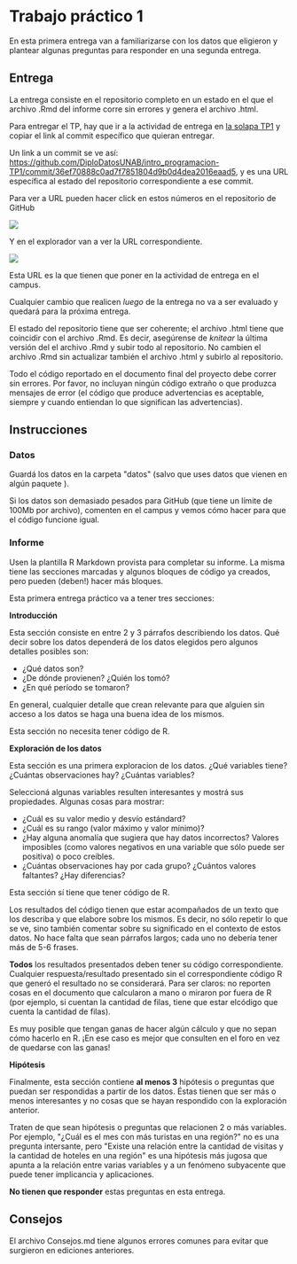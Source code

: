 # Trabajo práctico 1

En esta primera entrega van a familiarizarse con los datos que eligieron y plantear algunas preguntas para responder en una segunda entrega.

## Entrega

La entrega consiste en el repositorio completo en un estado en el que el archivo .Rmd del informe corre sin errores y genera el archivo .html.

Para entregar el TP, hay que ir a la actividad de entrega en [la solapa TP1](https://campus.unab.edu.ar/course/view.php?id=553&section=5#tabs-tree-start) y copiar el link al commit específico que quieran entregar.

Un link a un commit se ve así: <https://github.com/DiploDatosUNAB/intro_programacion-TP1/commit/36ef70888c0ad7f7851804d9b0d4dea2016eaad5>, y es una URL específica al estado del repositorio correspondiente a ese commit.

Para ver a URL pueden hacer click en estos números en el repositorio de GitHub

![](https://i.imgur.com/irgSUf4.png)

Y en el explorador van a ver la URL correspondiente.

![](https://i.imgur.com/w44Honh.png)

Esta URL es la que tienen que poner en la actividad de entrega en el campus.

Cualquier cambio que realicen *luego* de la entrega no va a ser evaluado y quedará para la próxima entrega.

El estado del repositorio tiene que ser coherente; el archivo .html tiene que coincidir con el archivo .Rmd.
Es decir, asegúrense de *knitear* la última versión del el archivo .Rmd y subir todo al repositorio.
No cambien el archivo .Rmd sin actualizar también el archivo .html y subirlo al repositorio.

Todo el código reportado en el documento final del proyecto debe correr sin errores.
Por favor, no incluyan ningún código extraño o que produzca mensajes de error (el código que produce advertencias es aceptable, siempre y cuando entiendan lo que significan las advertencias).

## Instrucciones

### Datos

Guardá los datos en la carpeta "datos" (salvo que uses datos que vienen en algún paquete ).

Si los datos son demasiado pesados para GitHub (que tiene un límite de 100Mb por archivo), comenten en el campus y vemos cómo hacer para que el código funcione igual.

### Informe

Usen la plantilla R Markdown provista para completar su informe.
La misma tiene las secciones marcadas y algunos bloques de código ya creados, pero pueden (deben!) hacer más bloques.

Esta primera entrega práctico va a tener tres secciones:

**Introducción**

Esta sección consiste en entre 2 y 3 párrafos describiendo los datos.
Qué decir sobre los datos dependerá de los datos elegidos pero algunos detalles posibles son:

-   ¿Qué datos son?
-   ¿De dónde provienen? ¿Quién los tomó?
-   ¿En qué período se tomaron?

En general, cualquier detalle que crean relevante para que alguien sin acceso a los datos se haga una buena idea de los mismos.

Esta sección no necesita tener código de R.

**Exploración de los datos**

Esta sección es una primera exploracion de los datos.
¿Qué variables tiene?
¿Cuántas observaciones hay?
¿Cuántas variables?

Seleccioná algunas variables resulten interesantes y mostrá sus propiedades.
Algunas cosas para mostrar:

-   ¿Cuál es su valor medio y desvío estándard?
-   ¿Cuál es su rango (valor máximo y valor mínimo)?
-   ¿Hay alguna anomalía que sugiera que hay datos incorrectos? Valores imposibles (como valores negativos en una variable que sólo puede ser positiva) o poco creíbles.
-   ¿Cuántas observaciones hay por cada grupo? ¿Cuántos valores faltantes? ¿Hay diferencias?

Esta sección sí tiene que tener código de R.

Los resultados del código tienen que estar acompañados de un texto que los describa y que elabore sobre los mismos.
Es decir, no sólo repetir lo que se ve, sino también comentar sobre su significado en el contexto de estos datos.
No hace falta que sean párrafos largos; cada uno no debería tener más de 5-6 frases.

**Todos** los resultados presentados deben tener su código correspondiente.
Cualquier respuesta/resultado presentado sin el correspondiente código R que generó el resultado no se considerará.
Para ser claros: no reporten cosas en el documento que calcularon a mano o miraron por fuera de R (por ejemplo, si cuentan la cantidad de filas, tiene que estar elcódigo que cuenta la cantidad de filas).

Es muy posible que tengan ganas de hacer algún cálculo y que no sepan cómo hacerlo en R.
¡En ese caso es mejor que consulten en el foro en vez de quedarse con las ganas!

**Hipótesis**

Finalmente, esta sección contiene **al menos 3** hipótesis o preguntas que puedan ser respondidas a partir de los datos.
Éstas tienen que ser más o menos interesantes y no cosas que se hayan respondido con la exploración anterior.

Traten de que sean hipótesis o preguntas que relacionen 2 o más variables.
Por ejemplo, "¿Cuál es el mes con más turistas en una región?" no es una pregunta intersante, pero "Existe una relación entre la cantidad de visitas y la cantidad de hoteles en una región" es una hipótesis más jugosa que apunta a la relación entre varias variables y a un fenómeno subyacente que puede tener implicancia y aplicaciones.

**No tienen que responder** estas preguntas en esta entrega.

## Consejos

El archivo Consejos.md tiene algunos errores comunes para evitar que surgieron en ediciones anteriores.
